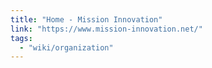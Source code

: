 ```yaml
---
title: "Home - Mission Innovation"
link: "https://www.mission-innovation.net/"
tags:
  - "wiki/organization"
---
```

